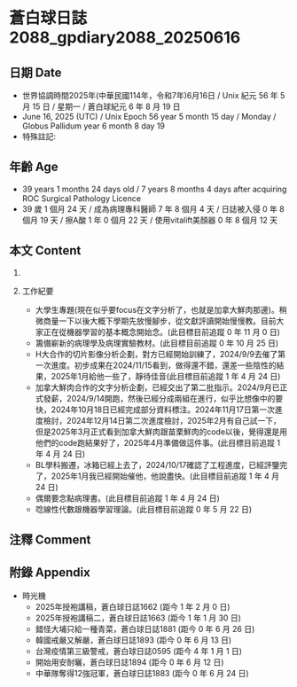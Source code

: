 [_metadata_:encoding]: - "utf-8"
[_metadata_:language]: - "zh-Hant-TW"
[_metadata_:fileformat]: - "markdown"
[_metadata_:MIME_type]: - "text/plain"
[_metadata_:markdown_version]: - "commonmark version 0.30"
[_metadata_:markdown_spec]: - "https://spec.commonmark.org/0.30/"

# 蒼白球日誌2088_gpdiary2088_20250616 #

## 日期 Date ##

* 世界協調時間2025年(中華民國114年，令和7年)6月16日 / Unix 紀元 56 年 5 月 15 日 / 星期一 / 蒼白球紀元 6 年 8 月 19 日
* June 16, 2025 (UTC) / Unix Epoch 56 year 5 month 15 day / Monday / Globus Pallidum year 6 month 8 day 19
* 特殊註記:

## 年齡 Age ##

* 39 years 1 months 24 days old / 7 years 8 months 4 days after acquiring ROC Surgical Pathology Licence
* 39 歲 1 個月 24 天 / 成為病理專科醫師 7 年 8 個月 4 天 / 日誌被入侵 0 年 8 個月 19 天 / 擦A酸 1 年 0 個月 22 天 / 使用vitalift美顏器 0 年 8 個月 12 天

## 本文 Content ##

1. 

2. 工作紀要

    - 大學生專題(現在似乎要focus在文字分析了，也就是加拿大鮮肉那邊)。稍微商量一下以後大概下學期先放慢腳步，從文獻評讀開始慢慢教。目前大家正在從機器學習的基本概念開始念。(此目標目前追蹤 0 年 11 月 0 日)
    - 籌備嶄新的病理學及病理實驗教材。(此目標目前追蹤 0 年 10 月 25 日)
    - H大合作的切片影像分析企劃，對方已經開始訓練了，2024/9/9去催了第一次進度。初步成果在2024/11/15看到，做得還不錯，還差一些陰性的結果，2025年1月給他一些了，靜待佳音(此目標目前追蹤 1 年 4 月 24 日)
    - 加拿大鮮肉合作的文字分析企劃，已經交出了第二批指示。2024/9月已正式發薪，2024/9/14開跑，然後已經分成兩組在進行，似乎比想像中的要快，2024年10月18日已經完成部分資料標注。2024年11月17日第一次進度檢討，2024年12月14日第二次進度檢討，2025年2月有自己試一下，但是2025年3月正式看到加拿大鮮肉跟苗栗鮮肉的code以後，覺得還是用他們的code跑結果好了，2025年4月準備做這件事。(此目標目前追蹤 1 年 4 月 24 日)
    - BL學科搬遷，冰箱已經上去了，2024/10/17確認了工程進度，已經評鑒完了，2025年1月我已經開始催他，他說盡快。(此目標目前追蹤 1 年 4 月 24 日)
    - 偶爾要念點病理書。(此目標目前追蹤 1 年 4 月 24 日)
    - 唸線性代數跟機器學習理論。(此目標目前追蹤 0 年 5 月 22 日)

## 注釋 Comment ##


## 附錄 Appendix ##

* 時光機
    - 2025年授袍講稿，蒼白球日誌1662 (距今 1 年 2 月 0 日)
    - 2025年授袍講稿二，蒼白球日誌1663 (距今 1 年 1 月 30 日)
    - 錯怪大埔只給一種青菜，蒼白球日誌1881 (距今 0 年 6 月 26 日)
    - 韓國戒嚴又解嚴，蒼白球日誌1893 (距今 0 年 6 月 13 日)
    - 台灣疫情第三級警戒，蒼白球日誌0595 (距今 4 年 1 月 1 日)
    - 開始用安耐曬，蒼白球日誌1894 (距今 0 年 6 月 12 日)
    - 中華隊奪得12強冠軍，蒼白球日誌1883 (距今 0 年 6 月 24 日)
